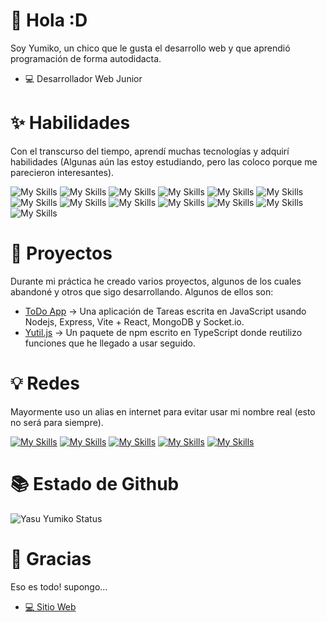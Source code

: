 # 🌺 Hola :D

Soy Yumiko, un chico que le gusta el desarrollo web y que aprendió programación de forma autodidacta.

- 💻 Desarrollador Web Junior

# ✨ Habilidades

Con el transcurso del tiempo, aprendí muchas tecnologías y adquirí habilidades (Algunas aún las estoy estudiando, pero las coloco porque me parecieron interesantes).

![My Skills](https://skillicons.dev/icons?i=html)
![My Skills](https://skillicons.dev/icons?i=css)
![My Skills](https://skillicons.dev/icons?i=js)
![My Skills](https://skillicons.dev/icons?i=ts)
![My Skills](https://skillicons.dev/icons?i=nest)
![My Skills](https://skillicons.dev/icons?i=next)
![My Skills](https://skillicons.dev/icons?i=sass)
![My Skills](https://skillicons.dev/icons?i=nodejs)
![My Skills](https://skillicons.dev/icons?i=express)
![My Skills](https://skillicons.dev/icons?i=py)
![My Skills](https://skillicons.dev/icons?i=dart)
![My Skills](https://skillicons.dev/icons?i=deno)
![My Skills](https://skillicons.dev/icons?i=react)

# 🍂 Proyectos

Durante mi práctica he creado varios proyectos, algunos de los cuales abandoné y otros que sigo desarrollando. Algunos de ellos son:

- [ToDo App](https://github.com/Yumiko0828/todo-app) -> Una aplicación de Tareas escrita en JavaScript usando Nodejs, Express, Vite + React, MongoDB y Socket.io.
- [Yutil.js](https://www.npmjs.com/package/yutil.js) -> Un paquete de npm escrito en TypeScript donde reutilizo funciones que he llegado a usar seguido.

# 💡 Redes

Mayormente uso un alias en internet para evitar usar mi nombre real (esto no será para siempre).

[![My Skills](https://skillicons.dev/icons?i=twitter&theme=dark)](https://twitter.com/Yumiko0828_)
[![My Skills](https://skillicons.dev/icons?i=instagram&theme=dark)](https://www.instagram.com/yumiko0828_)
[![My Skills](https://skillicons.dev/icons?i=discord&theme=dark)](https://discord.com/users/752918867273187378)
[![My Skills](https://skillicons.dev/icons?i=nodejs&theme=dark)](https://www.npmjs.com/~yumiko0828)
[![My Skills](https://skillicons.dev/icons?i=replit&theme=dark)](https://replit.com/@Yumiko0828)

# 📚 Estado de Github

![Yasu Yumiko Status](https://github-readme-stats.vercel.app/api?username=yumiko0828&show_icons=true&theme=radical)

# 🌱 Gracias

Eso es todo! supongo...

- [💻 Sitio Web](https://yumiko0828.ml)
